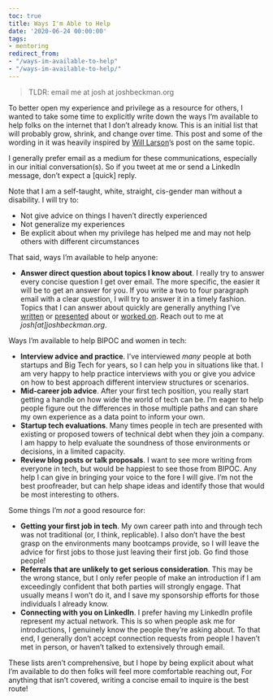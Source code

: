 ```yaml
---
toc: true
title: Ways I'm Able to Help
date: '2020-06-24 00:00:00'
tags:
- mentoring
redirect_from:
- "/ways-im-available-to-help"
- "/ways-im-available-to-help/"
---
```


> TLDR: email me at josh at joshbeckman.org

To better open my experience and privilege as a resource for others, I wanted to take some time to explicitly write down the ways I’m available to help folks on the internet that I don’t already know. This is an initial list that will probably grow, shrink, and change over time. This post and some of the wording in it was heavily inspired by [Will Larson](https://lethain.com/ways-i-help/)’s post on the same topic.

I generally prefer email as a medium for these communications, especially in our initial conversation(s). So if you tweet at me or send a LinkedIn message, don’t expect a [quick] reply.

Note that I am a self-taught, white, straight, cis-gender man without a disability. I will try to:

- Not give advice on things I haven’t directly experienced
- Not generalize my experiences
- Be explicit about when my privilege has helped me and may not help others with different circumstances

That said, ways I’m available to help anyone:

- **Answer direct question about topics I know about**. I really try to answer every concise question I get over email. The more specific, the easier it will be to get an answer for you. If you write a two to four paragraph email with a clear question, I will try to answer it in a timely fashion. Topics that I can answer about quickly are generally anything I’ve [written]( /) or [presented](https://ghpages.joshbeckman.org/presents/) about or [worked on](https://github.com/andjosh). Reach out to me at _josh[at]joshbeckman.org_.

Ways I’m available to help BIPOC and women in tech:

- **Interview advice and practice**. I’ve interviewed _many_ people at both startups and Big Tech for years, so I can help you in situations like that. I am very happy to help practice interviews with you or give you advice on how to best approach different interview structures or scenarios.
- **Mid-career job advice**. After your first tech position, you really start getting a handle on how wide the world of tech can be. I’m eager to help people figure out the differences in those multiple paths and can share my own experience as a data point to inform your own.
- **Startup tech evaluations**. Many times people in tech are presented with existing or proposed towers of technical debt when they join a company. I am happy to help evaluate the soundness of those environments or decisions, in a limited capacity.
- **Review blog posts or talk proposals**. I want to see more writing from everyone in tech, but would be happiest to see those from BIPOC. Any help I can give in bringing your voice to the fore I will give. I’m not the best proofreader, but can help shape ideas and identify those that would be most interesting to others.

Some things I’m _not_ a good resource for:

- **Getting your first job in tech**. My own career path into and through tech was not traditional (or, I think, replicable). I also don’t have the best grasp on the environments many bootcamps provide, so I will leave the advice for first jobs to those just leaving their first job. Go find those people!
- **Referrals that are unlikely to get serious consideration**. This may be the wrong stance, but I only refer people of make an introduction if I am exceedingly confident that both parties will strongly engage. That usually means I won’t do it, and I save my sponsorship efforts for those individuals I already know.
- **Connecting with you on LinkedIn**. I prefer having my LinkedIn profile represent my actual network. This is so when people ask me for introductions, I genuinely know the people they’re asking about. To that end, I generally don’t accept connection requests from people I haven’t met in person, or haven’t talked to extensively through email.

These lists aren’t comprehensive, but I hope by being explicit about what I’m available to do then folks will feel more comfortable reaching out, For anything that isn’t covered, writing a concise email to inquire is the best route!

